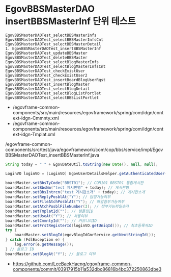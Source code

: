 # EgovBBSMasterDAO insertBBSMasterInf 단위 테스트

```
EgovBBSMasterDAOTest_selectBBSMasterInfs
EgovBBSMasterDAOTest_selectBBSMasterInfsCnt
EgovBBSMasterDAOTest_selectBBSMasterDetail
1. EgovBBSMasterDAOTest_insertBBSMasterInf
EgovBBSMasterDAOTest_updateBBSMaster
EgovBBSMasterDAOTest_deleteBBSMaster
EgovBBSMasterDAOTest_selectBlogMasterInfs
EgovBBSMasterDAOTest_selectBlogMasterInfsCnt
EgovBBSMasterDAOTest_checkExistUser
EgovBBSMasterDAOTest_checkExistUser2
EgovBBSMasterDAOTest_insertBoardBlogUserRqst
EgovBBSMasterDAOTest_insertBlogMaster
EgovBBSMasterDAOTest_selectBlogDetail
EgovBBSMasterDAOTest_selectBlogListPortlet
EgovBBSMasterDAOTest_selectBBSListPortlet
```

- /egovframe-common-components/src/main/resources/egovframework/spring/com/idgn/context-idgn-Cmmnty.xml
- /egovframe-common-components/src/main/resources/egovframework/spring/com/idgn/context-idgn-Tmplat.xml

/egovframe-common-components/src/test/java/egovframework/com/cop/bbs/service/impl/EgovBBSMasterDAOTest_insertBBSMasterInf.java

```java
String today = " " + EgovDateUtil.toString(new Date(), null, null);

LoginVO loginVO = (LoginVO) EgovUserDetailsHelper.getAuthenticatedUser();

boardMaster.setBbsTyCode("BBST01"); // COM101 BBST01 통합게시판
boardMaster.setBbsNm("test 게시판명" + today); // 게시판명
boardMaster.setBbsIntrcn("test 게시판소개" + today); // 게시판소개
boardMaster.setReplyPosblAt("Y"); // 답장가능여부
boardMaster.setFileAtchPosblAt("Y"); // 파일첨부가능여부
boardMaster.setAtchPosblFileNumber(3); // 첨부가능파일숫자
boardMaster.setTmplatId(""); // 템플릿ID
boardMaster.setUseAt("Y"); // 사용여부
boardMaster.setCmmntyId(""); // 커뮤니티ID
boardMaster.setFrstRegisterId(loginVO.getUniqId()); // 최초등록자ID
try {
    boardMaster.setBlogId(egovBlogIdGnrService.getNextStringId());
} catch (FdlException e) {
    log.error(e.getMessage());
} // 블로그 ID
boardMaster.setBlogAt("Y"); // 블로그 여부
```

- https://github.com/LeeBaekHaeng/egovframe-common-components/commit/03917915b11a532dbc86816b4bc372250863dbe3
